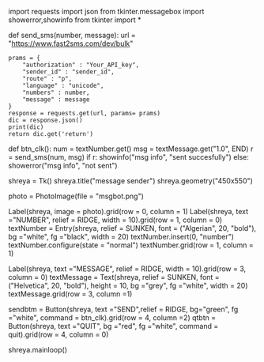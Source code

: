 import  requests
import json
from tkinter.messagebox import showerror,showinfo
from tkinter import *

def send_sms(number, message):
    url = "https://www.fast2sms.com/dev/bulk"

    prams = {
        "authorization" : "Your_API_key",
        "sender_id" : "sender_id",
        "route" : "p",
        "language" : "unicode",
        "numbers" : number,
        "message" : message
    }
    response = requests.get(url, params= prams)
    dic = response.json()
    print(dic)
    return dic.get('return')

def btn_clk():
    num = textNumber.get()
    msg = textMessage.get("1.0", END)
    r = send_sms(num, msg)
    if r:
        showinfo("msg info", "sent succesfully")
    else:
        showerror("msg info", "not sent")

shreya = Tk()
shreya.title("message sender")
shreya.geometry("450x550")

photo  = PhotoImage(file = "msgbot.png")

Label(shreya, image = photo).grid(row = 0, column = 1)
Label(shreya, text ="NUMBER", relief = RIDGE, width = 10).grid(row = 1, column = 0)
textNumber = Entry(shreya, relief = SUNKEN, font = ("Algerian", 20, "bold"), bg ="white", fg ="black", width = 20)
textNumber.insert(0, "number")
textNumber.configure(state = "normal")
textNumber.grid(row = 1, column = 1)

Label(shreya, text ="MESSAGE", relief = RIDGE, width = 10).grid(row = 3, column = 0)
textMessage = Text(shreya, relief = SUNKEN, font = ("Helvetica", 20, "bold"), height = 10, bg ="grey", fg ="white", width = 20)
textMessage.grid(row = 3, column =1)

sendbtm = Button(shreya, text ="SEND",relief = RIDGE, bg="green", fg ="white", command = btn_clk).grid(row = 4, column =2)
qtbtn = Button(shreya, text ="QUIT", bg ="red", fg ="white", command = quit).grid(row = 4, column = 0)

shreya.mainloop()

